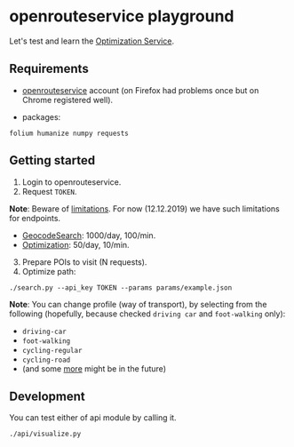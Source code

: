 # openrouteservice playground

Let's test and learn the [Optimization Service](https://openrouteservice.org/dev/#/api-docs/optimization).

## Requirements

- [openrouteservice](https://openrouteservice.org/dev/#/signup) account (on Firefox had problems once but on Chrome registered well).

- packages:

```
folium humanize numpy requests
```

## Getting started

1. Login to openrouteservice.
2. Request `TOKEN`.

**Note**: Beware of [limitations](https://openrouteservice.org/plans/). For now (12.12.2019) we have such limitations for endpoints.

- [GeocodeSearch](https://openrouteservice.org/dev/#/api-docs/geocode/search/get): 1000/day, 100/min.
- [Optimization](https://openrouteservice.org/dev/#/api-docs/optimization): 50/day, 10/min.

3. Prepare POIs to visit (N requests).
4. Optimize path:

```shell
./search.py --api_key TOKEN --params params/example.json
```

**Note**: You can change profile (way of transport), by selecting from the following (hopefully, because checked `driving car` and `foot-walking` only):

- `driving-car`
- `foot-walking`
- `cycling-regular`
- `cycling-road`
- (and some [more](https://github.com/GIScience/openrouteservice/wiki/Configuration-(app.config)#orsservicesroutingprofiles) might be in the future)

## Development

You can test either of api module by calling it.

```shell
./api/visualize.py
```
